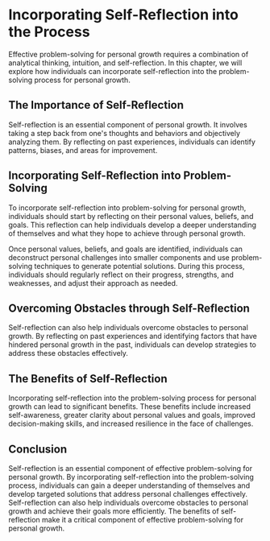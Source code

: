 Incorporating Self-Reflection into the Process
======================================================================================================

Effective problem-solving for personal growth requires a combination of analytical thinking, intuition, and self-reflection. In this chapter, we will explore how individuals can incorporate self-reflection into the problem-solving process for personal growth.

The Importance of Self-Reflection
---------------------------------

Self-reflection is an essential component of personal growth. It involves taking a step back from one's thoughts and behaviors and objectively analyzing them. By reflecting on past experiences, individuals can identify patterns, biases, and areas for improvement.

Incorporating Self-Reflection into Problem-Solving
--------------------------------------------------

To incorporate self-reflection into problem-solving for personal growth, individuals should start by reflecting on their personal values, beliefs, and goals. This reflection can help individuals develop a deeper understanding of themselves and what they hope to achieve through personal growth.

Once personal values, beliefs, and goals are identified, individuals can deconstruct personal challenges into smaller components and use problem-solving techniques to generate potential solutions. During this process, individuals should regularly reflect on their progress, strengths, and weaknesses, and adjust their approach as needed.

Overcoming Obstacles through Self-Reflection
--------------------------------------------

Self-reflection can also help individuals overcome obstacles to personal growth. By reflecting on past experiences and identifying factors that have hindered personal growth in the past, individuals can develop strategies to address these obstacles effectively.

The Benefits of Self-Reflection
-------------------------------

Incorporating self-reflection into the problem-solving process for personal growth can lead to significant benefits. These benefits include increased self-awareness, greater clarity about personal values and goals, improved decision-making skills, and increased resilience in the face of challenges.

Conclusion
----------

Self-reflection is an essential component of effective problem-solving for personal growth. By incorporating self-reflection into the problem-solving process, individuals can gain a deeper understanding of themselves and develop targeted solutions that address personal challenges effectively. Self-reflection can also help individuals overcome obstacles to personal growth and achieve their goals more efficiently. The benefits of self-reflection make it a critical component of effective problem-solving for personal growth.
